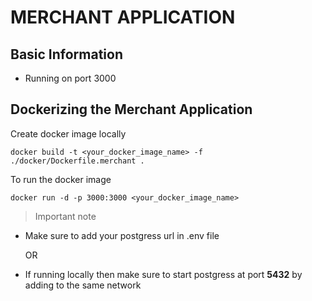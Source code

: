 # MERCHANT APPLICATION

## Basic Information

- Running on port 3000


## Dockerizing the Merchant Application

Create docker image locally
```
docker build -t <your_docker_image_name> -f ./docker/Dockerfile.merchant .
```
To run the docker image

```
docker run -d -p 3000:3000 <your_docker_image_name>
```
> Important note

- Make sure to add your postgress url in .env file

	OR
	
- If running locally then make sure to start postgress at port **5432** by adding to the same network 